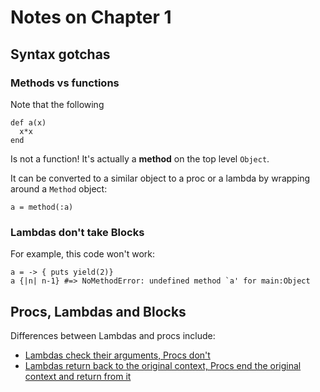 # Notes on Chapter 1

## Syntax gotchas

### Methods vs functions

Note that the following

    def a(x)
      x*x
    end

Is not a function! It's actually a **method** on the top level `Object`.

It can be converted to a similar object to a proc or a lambda by wrapping around a `Method` object:

    a = method(:a)

### Lambdas don't take Blocks

For example, this code won't work:

    a = -> { puts yield(2)}
    a {|n| n-1} #=> NoMethodError: undefined method `a' for main:Object

## Procs, Lambdas and Blocks

Differences between Lambdas and procs include:

 - [Lambdas check their arguments, Procs don't][1]
 - [Lambdas return back to the original context, Procs end the original context and return from it][2]



[1]: http://stackoverflow.com/questions/1740046/
[2]: http://stackoverflow.com/questions/1740046/

